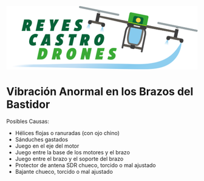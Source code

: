 ![Reyes Castro Drones](./Reyes-Castro-Drones_LOGO.png "Reyes Castro Drones")

# Vibración Anormal en los Brazos del Bastidor

Posibles Causas:
* Hélices flojas o ranuradas (con ojo chino)
* Sánduches gastados
* Juego en el eje del motor
* Juego entre la base de los motores y el brazo
* Juego entre el brazo y el soporte del brazo
* Protector de antena SDR chueco, torcido o mal ajustado
* Bajante chueco, torcido o mal ajustado

